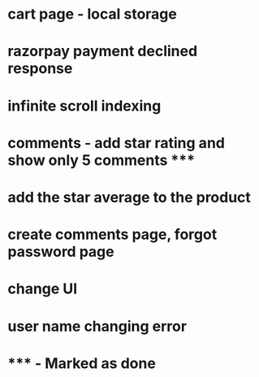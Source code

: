 # cart page - local storage 
# razorpay payment declined response
# infinite scroll indexing
# comments - add star rating and show only 5 comments ***
# add the star average to the product
# create comments page, forgot  password page
# change UI
# user name changing error


# *** - Marked as done